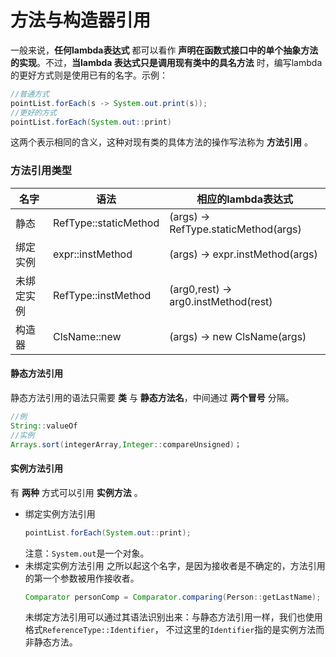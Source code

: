方法与构造器引用
==========================
一般来说，**任何lambda表达式** 都可以看作 **声明在函数式接口中的单个抽象方法的实现**。不过，**当lambda
表达式只是调用现有类中的具名方法** 时，编写lambda的更好方式则是使用已有的名字。示例：
```java
//普通方式
pointList.forEach(s -> System.out.print(s));
//更好的方式
pointList.forEach(System.out::print)
```
这两个表示相同的含义，这种对现有类的具体方法的操作写法称为 **方法引用** 。

### 方法引用类型

名字|语法|相应的lambda表达式
----|---|-----------------
静态|RefType::staticMethod|(args) -> RefType.staticMethod(args)
绑定实例|expr::instMethod|(args) -> expr.instMethod(args)
未绑定实例|RefType::instMethod|(arg0,rest) -> arg0.instMethod(rest)
构造器|ClsName::new|(args) -> new ClsName(args)

#### 静态方法引用
静态方法引用的语法只需要 **类** 与 **静态方法名**，中间通过 **两个冒号** 分隔。
```java
//例
String::valueOf
//实例
Arrays.sort(integerArray,Integer::compareUnsigned)；
```

#### 实例方法引用
有 **两种** 方式可以引用 **实例方法** 。

+ 绑定实例方法引用
  ```java
  pointList.forEach(System.out::print);
  ```
  注意：`System.out`是一个对象。
+ 未绑定实例方法引用
  之所以起这个名字，是因为接收者是不确定的，方法引用的第一个参数被用作接收者。
  ```java
  Comparator personComp = Comparator.comparing(Person::getLastName);
  ```
  未绑定方法引用可以通过其语法识别出来：与静态方法引用一样，我们也使用格式`ReferenceType::Identifier`，
  不过这里的`Identifier`指的是实例方法而非静态方法。
